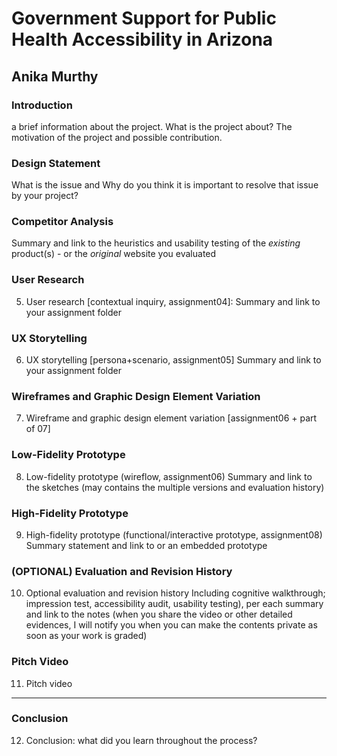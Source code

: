 # Government Support for Public Health Accessibility in Arizona

## Anika Murthy


### Introduction

a brief information about the project. 
What is the project about? The motivation of the project and possible contribution.

### Design Statement

What is the issue and Why do you think it is important to resolve that issue by your project? 


### Competitor Analysis

Summary and link to the heuristics and usability testing of the *existing* product(s) - or the *original* website you evaluated

### User Research

5) User research [contextual inquiry, assignment04]:
Summary and link to your assignment folder

###  UX Storytelling

6) UX storytelling [persona+scenario, assignment05]
Summary and link to your assignment folder

### Wireframes and Graphic Design Element Variation

7) Wireframe and graphic design element variation [assignment06 + part of 07]

### Low-Fidelity Prototype

8) Low-fidelity prototype (wireflow, assignment06)
Summary and link to the sketches (may contains the multiple versions and evaluation history)

### High-Fidelity Prototype

9) High-fidelity prototype (functional/interactive prototype, assignment08)
Summary statement and link to or an embedded prototype

### (OPTIONAL) Evaluation and Revision History

10) Optional evaluation and revision history 
Including cognitive walkthrough; impression test, accessibility audit, usability testing), per each summary and link to the notes (when you share the video or other detailed evidences, I will notify you when you can make the contents private as soon as your work is graded)

### Pitch Video

11) Pitch video 

---

### Conclusion

12) Conclusion: what did you learn throughout the process?
